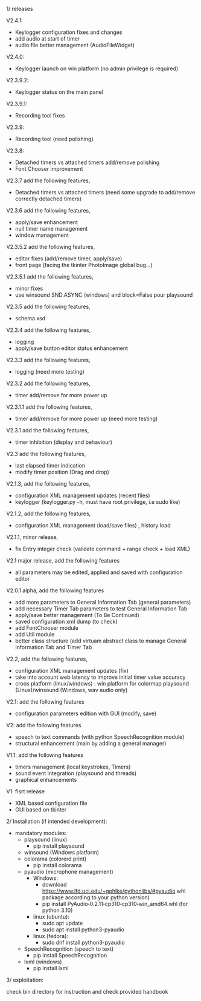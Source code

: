 1/ releases

V2.4.1:
- Keylogger configuration fixes and changes
- add audio at start of timer
- audio file better management (AudioFileWidget)

V2.4.0:
- Keylogger launch on win platform (no admin privilege is required)

V2.3.9.2:
- Keylogger status on the main panel 

V2.3.9.1:
- Recording tool fixes 

V2.3.9:
- Recording tool (need polishing)

V2.3.8:
- Detached timers vs attached timers add/remove polishing
- Font Chooser improvement

V2.3.7 add the following features, 
- Detached timers vs attached timers (need some upgrade to add/remove correctly detached timers)

V2.3.6 add the following features, 
- apply/save enhancement
- null timer name management
- window management 

V2.3.5.2 add the following features, 
- editor fixes (add/remove timer, apply/save)
- front page (facing the tkinter PhotoImage global bug...) 

V2.3.5.1 add the following features, 
- minor fixes
- use winsound SND.ASYNC (windows) and block=False pour playsound

V2.3.5 add the following features, 
- schema xsd

V2.3.4 add the following features, 
- logging  
- apply/save button editor status enhancement

V2.3.3 add the following features, 
- logging  (need more testing)

V2.3.2 add the following features, 
- timer add/remove for more power up  

V2.3.1.1 add the following features, 
- timer add/remove for more power up  (need more testing)

V2.3.1 add the following features, 
- timer inhibition (display and behaviour)

V2.3 add the following features, 
- last elapsed timer indication
- modify timer position (Drag and drop)

V2.1.3, add the following features, 
- configuration XML management updates (recent files)
- keylogger (keylogger.py -h, must have root privilege, i.e sudo like)

V2.1.2, add the following features, 
- configuration XML management (load/save files) , history load

V2.1.1, minor release, 
- fix Entry integer check (validate command + range check + load XML)

V2.1 major release, add the following features
- all parameters may be edited, applied and saved with configuration editor

V2.0.1 alpha, add the following features
- add more parameters to General Information Tab (general parameters)
- add necessary Timer Tab parameters to test General Information Tab
- apply/save better management (To Be Continued)
- saved configuration xml dump (to check) 
- add FontChooser module
- add Util module
- better class structure (add virtuam abstract class to manage General Information Tab and Timer Tab

V2.2, add the following features, 
- configuration XML management updates (fix)
- take into account web latency to improve initial timer value accuracy
- croos platform (linux/windows) :  win platform for colormap playsound (Linux)/winsound (Windows, wav audio only)

V2.1: add the following features
- configuration parameters edition with GUI (modify, save)

V2: add the following features
- speech to text commands (with python SpeechRecognition module)
- structural enhancement (main by adding a general manager)

V1.1: add the following features
- timers management (local keystrokes, Timers)
- sound event integration (playsound and threads)
- graphical enhancements

V1: fisrt release
- XML based configuration file
- GUI based on tkinter

2/ Installation (if intended development):
- mandatory modules:
    - playsound (linux)
        - pip install playsound
    - winsound (Windows platform)
    - colorama (colorerd print)
        - pip install colorama
    - pyaudio (microphone management)
        - Windows:
            - download https://www.lfd.uci.edu/~gohlke/pythonlibs/#pyaudio whl package according to your python version)
            - pip install PyAudio‑0.2.11‑cp310‑cp310‑win_amd64.whl (for python 3.10)
        - linux (ubuntu):
            - sudo apt update
            - sudo apt install python3-pyaudio
        - linux (fedora):
            - sudo dnf install python3-pyaudio
    - SpeechRecognition (speech to text)
        - pip install SpeechRecognition
    - lxml (windows)
        - pip install lxml
    


3/ exploitation: 

check bin directory for instruction and check provided handbook
